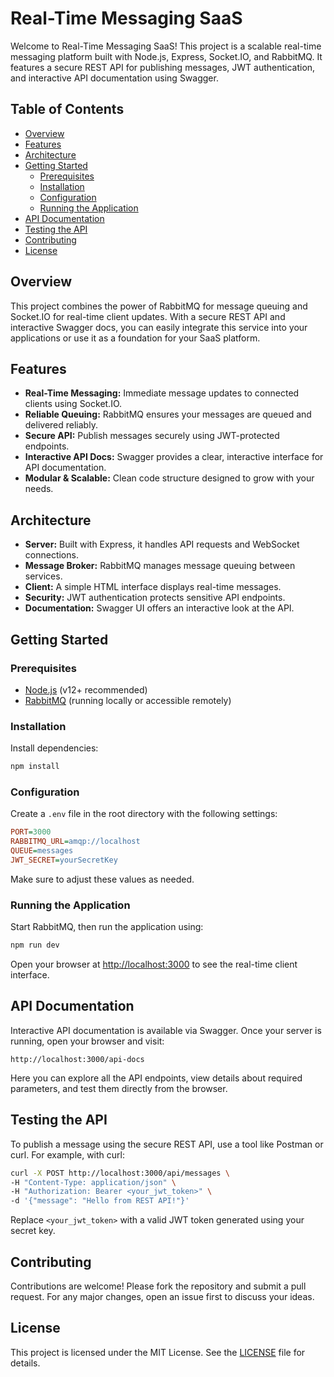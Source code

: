 # Real-Time Messaging SaaS

Welcome to Real-Time Messaging SaaS! This project is a scalable real-time messaging platform built with Node.js, Express, Socket.IO, and RabbitMQ. It features a secure REST API for publishing messages, JWT authentication, and interactive API documentation using Swagger.

## Table of Contents

- [Overview](#overview)
- [Features](#features)
- [Architecture](#architecture)
- [Getting Started](#getting-started)
  - [Prerequisites](#prerequisites)
  - [Installation](#installation)
  - [Configuration](#configuration)
  - [Running the Application](#running-the-application)
- [API Documentation](#api-documentation)
- [Testing the API](#testing-the-api)
- [Contributing](#contributing)
- [License](#license)

## Overview

This project combines the power of RabbitMQ for message queuing and Socket.IO for real-time client updates. With a secure REST API and interactive Swagger docs, you can easily integrate this service into your applications or use it as a foundation for your SaaS platform.

## Features

- **Real-Time Messaging:** Immediate message updates to connected clients using Socket.IO.
- **Reliable Queuing:** RabbitMQ ensures your messages are queued and delivered reliably.
- **Secure API:** Publish messages securely using JWT-protected endpoints.
- **Interactive API Docs:** Swagger provides a clear, interactive interface for API documentation.
- **Modular & Scalable:** Clean code structure designed to grow with your needs.

## Architecture

- **Server:** Built with Express, it handles API requests and WebSocket connections.
- **Message Broker:** RabbitMQ manages message queuing between services.
- **Client:** A simple HTML interface displays real-time messages.
- **Security:** JWT authentication protects sensitive API endpoints.
- **Documentation:** Swagger UI offers an interactive look at the API.

## Getting Started

### Prerequisites

- [Node.js](https://nodejs.org/) (v12+ recommended)
- [RabbitMQ](https://www.rabbitmq.com/download.html) (running locally or accessible remotely)


### Installation

Install dependencies:

```bash
npm install
```

### Configuration

Create a `.env` file in the root directory with the following settings:

```ini
PORT=3000
RABBITMQ_URL=amqp://localhost
QUEUE=messages
JWT_SECRET=yourSecretKey
```

Make sure to adjust these values as needed. 

### Running the Application

Start RabbitMQ, then run the application using:

```bash
npm run dev
```

Open your browser at [http://localhost:3000](http://localhost:3000) to see the real-time client interface.

## API Documentation

Interactive API documentation is available via Swagger. Once your server is running, open your browser and visit:

```
http://localhost:3000/api-docs
```

Here you can explore all the API endpoints, view details about required parameters, and test them directly from the browser.

## Testing the API

To publish a message using the secure REST API, use a tool like Postman or curl. For example, with curl:

```bash
curl -X POST http://localhost:3000/api/messages \
-H "Content-Type: application/json" \
-H "Authorization: Bearer <your_jwt_token>" \
-d '{"message": "Hello from REST API!"}'
```

Replace `<your_jwt_token>` with a valid JWT token generated using your secret key.


## Contributing

Contributions are welcome! Please fork the repository and submit a pull request. For any major changes, open an issue first to discuss your ideas.

## License

This project is licensed under the MIT License. See the [LICENSE](LICENSE) file for details.
